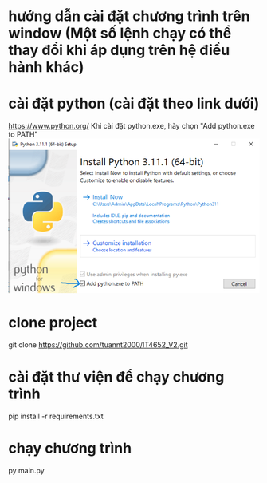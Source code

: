 # hướng dẫn cài đặt chương trình trên window (Một số lệnh chạy có thể thay đổi khi áp dụng trên hệ điều hành khác)
# cài đặt python (cài đặt theo link dưới)
https://www.python.org/ 
Khi cài đặt python.exe, hãy chọn "Add python.exe to PATH"
![alt text](./screenshots/setting.png)

# clone project
git clone https://github.com/tuannt2000/IT4652_V2.git

# cài đặt thư viện để chạy chương trình
pip install -r requirements.txt

# chạy chương trình
py main.py